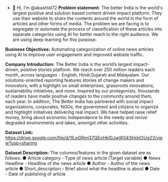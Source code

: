 - 👋 Hi, I’m @akashlal72
**Problem statement**: The better India is the world's largest positive and solution
based content driven impact platform. They use their website to share the contents
around the world in the form of articles and other forms of media. The problem we are
facing is to segregate or automate the process of classification of these articles into
separate categories using AI for better reach to the right audience. We are using deep
learning for this purpose.

**Business Objectives:**
Automating categorization of online news articles using AI to improve user engagement
and improved website traffic.

**Company Introduction:**
The Better India is the world’s largest impact-driven, positive stories platform. We reach over 250 million readers each month, across languages - English, Hindi,Gujarati and Malayalam. Our solutions-oriented reporting features stories of change makers and innovators, with a highlight on small enterprises, grassroots innovations, sustainability initiatives, and more. Inspired by our protagonists, thousands of readers have made positive changes to the community around them, each year. In addition, The Better India has partnered with social impact organizations, corporates, NGOs, the government and citizens to organize and highlight initiatives delivering real impact. We have helped raise relief money, bring about economic independence to the needy and revive degraded environments and lakes, amongst other activities.

**Dataset Link:**
https://drive.google.com/file/d/1ILpGRmj37QEoHkIGJwW043lrkkIOUg23/view?usp=sharing

**Dataset Description:**
The columns/features in the given dataset are as follows:
● Article category - Type of news article (Target variable)
● News Headline - Headline of the news article
● Author - Author of the news article
● Short_description - Brief about what the headline is about
● Date - Date of publishing of article



<!---
akashlal72/akashlal72 is a ✨ special ✨ repository because its `README.md` (this file) appears on your GitHub profile.
You can click the Preview link to take a look at your changes.
--->
